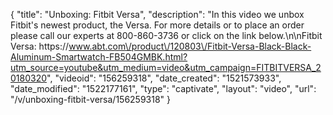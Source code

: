 {
    "title": "Unboxing: Fitbit Versa",
    "description": "In this video we unbox Fitbit's newest product, the Versa.  For more details or to place an order please call our experts at 800-860-3736 or click on the link below.\n\nFitbit Versa: https:\/\/www.abt.com\/product\/120803\/Fitbit-Versa-Black-Black-Aluminum-Smartwatch-FB504GMBK.html?utm_source=youtube&utm_medium=video&utm_campaign=FITBITVERSA_20180320",
    "videoid": "156259318",
    "date_created": "1521573933",
    "date_modified": "1522177161",
    "type": "captivate",
    "layout": "video",
    "url": "\/v\/unboxing-fitbit-versa\/156259318"
}
